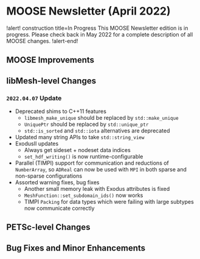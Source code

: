 # MOOSE Newsletter (April 2022)

!alert! construction title=In Progress
This MOOSE Newsletter edition is in progress. Please check back in May 2022
for a complete description of all MOOSE changes.
!alert-end!

## MOOSE Improvements

## libMesh-level Changes

### `2022.04.07` Update

- Deprecated shims to C++11 features
  - `libmesh_make_unique` should be replaced by `std::make_unique`
  - `UniquePtr` should be replaced by `std::unique_ptr`
  - `std::is_sorted` and `std::iota` alternatives are deprecated
- Updated many string APIs to take `std::string_view`
- ExodusII updates
  - Always get sideset + nodeset data indices
  - `set_hdf_writing()` is now runtime-configurable
- Parallel (TIMPI) support for communication and reductions of
  `NumberArray`, so `ADReal` can now be used with `MPI` in both sparse
  and non-sparse configurations
- Assorted warning fixes, bug fixes
  - Another small memory leak with Exodus attributes is fixed
  - `MeshFunction::set_subdomain_ids()` now works
  - TIMPI `Packing` for data types which were failing with large
    subtypes now communicate correctly

## PETSc-level Changes

## Bug Fixes and Minor Enhancements
